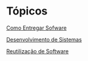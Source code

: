 # Tópicos

[Como Entregar Sofware](Como-Entregar-Software/README.md)

[Desenvolvimento de Sistemas](Desenvolvimento-De-Sistemas/README.md)

[Reutilização de Software](Reutilização-de-Software/README.md)